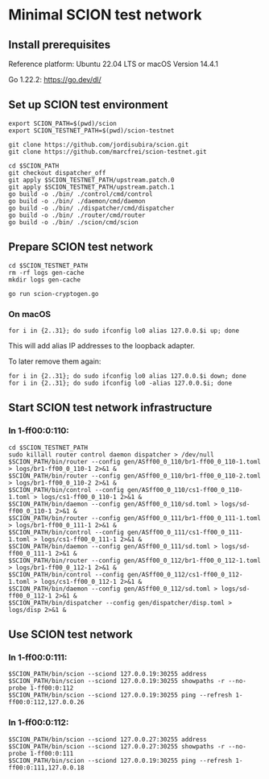 # Minimal SCION test network


## Install prerequisites

Reference platform: Ubuntu 22.04 LTS or macOS Version 14.4.1

Go 1.22.2: https://go.dev/dl/


## Set up SCION test environment

```
export SCION_PATH=$(pwd)/scion
export SCION_TESTNET_PATH=$(pwd)/scion-testnet

git clone https://github.com/jordisubira/scion.git
git clone https://github.com/marcfrei/scion-testnet.git

cd $SCION_PATH
git checkout dispatcher_off
git apply $SCION_TESTNET_PATH/upstream.patch.0
git apply $SCION_TESTNET_PATH/upstream.patch.1
go build -o ./bin/ ./control/cmd/control
go build -o ./bin/ ./daemon/cmd/daemon
go build -o ./bin/ ./dispatcher/cmd/dispatcher
go build -o ./bin/ ./router/cmd/router
go build -o ./bin/ ./scion/cmd/scion
```

## Prepare SCION test network

```
cd $SCION_TESTNET_PATH
rm -rf logs gen-cache
mkdir logs gen-cache

go run scion-cryptogen.go
```

### On macOS

```
for i in {2..31}; do sudo ifconfig lo0 alias 127.0.0.$i up; done
```

This will add alias IP addresses to the loopback adapter.

To later remove them again:

```
for i in {2..31}; do sudo ifconfig lo0 alias 127.0.0.$i down; done
for i in {2..31}; do sudo ifconfig lo0 -alias 127.0.0.$i; done
```


## Start SCION test network infrastructure

### In 1-ff00:0:110:

```
cd $SCION_TESTNET_PATH
sudo killall router control daemon dispatcher > /dev/null
$SCION_PATH/bin/router --config gen/ASff00_0_110/br1-ff00_0_110-1.toml > logs/br1-ff00_0_110-1 2>&1 &
$SCION_PATH/bin/router --config gen/ASff00_0_110/br1-ff00_0_110-2.toml > logs/br1-ff00_0_110-2 2>&1 &
$SCION_PATH/bin/control --config gen/ASff00_0_110/cs1-ff00_0_110-1.toml > logs/cs1-ff00_0_110-1 2>&1 &
$SCION_PATH/bin/daemon --config gen/ASff00_0_110/sd.toml > logs/sd-ff00_0_110-1 2>&1 &
$SCION_PATH/bin/router --config gen/ASff00_0_111/br1-ff00_0_111-1.toml > logs/br1-ff00_0_111-1 2>&1 &
$SCION_PATH/bin/control --config gen/ASff00_0_111/cs1-ff00_0_111-1.toml > logs/cs1-ff00_0_111-1 2>&1 &
$SCION_PATH/bin/daemon --config gen/ASff00_0_111/sd.toml > logs/sd-ff00_0_111-1 2>&1 &
$SCION_PATH/bin/router --config gen/ASff00_0_112/br1-ff00_0_112-1.toml > logs/br1-ff00_0_112-1 2>&1 &
$SCION_PATH/bin/control --config gen/ASff00_0_112/cs1-ff00_0_112-1.toml > logs/cs1-ff00_0_112-1 2>&1 &
$SCION_PATH/bin/daemon --config gen/ASff00_0_112/sd.toml > logs/sd-ff00_0_112-1 2>&1 &
$SCION_PATH/bin/dispatcher --config gen/dispatcher/disp.toml > logs/disp 2>&1 &
```

## Use SCION test network

### In 1-ff00:0:111:

```
$SCION_PATH/bin/scion --sciond 127.0.0.19:30255 address
$SCION_PATH/bin/scion --sciond 127.0.0.19:30255 showpaths -r --no-probe 1-ff00:0:112
$SCION_PATH/bin/scion --sciond 127.0.0.19:30255 ping --refresh 1-ff00:0:112,127.0.0.26
```

### In 1-ff00:0:112:

```
$SCION_PATH/bin/scion --sciond 127.0.0.27:30255 address
$SCION_PATH/bin/scion --sciond 127.0.0.27:30255 showpaths -r --no-probe 1-ff00:0:111
$SCION_PATH/bin/scion --sciond 127.0.0.19:30255 ping --refresh 1-ff00:0:111,127.0.0.18
```
